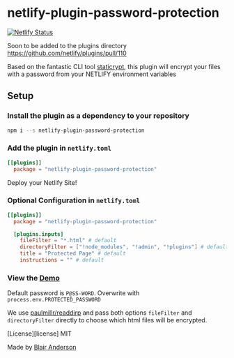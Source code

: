 # netlify-plugin-password-protection

[![Netlify Status](https://api.netlify.com/api/v1/badges/27c1e498-cf03-4eb7-92e8-03e502ed1300/deploy-status)](https://app.netlify.com/sites/password-protection-plugin/deploys)

Soon to be added to the plugins directory https://github.com/netlify/plugins/pull/110

Based on the fantastic CLI tool [staticrypt](https://github.com/robinmoisson/staticrypt), this plugin will encrypt your files with a password from your NETLIFY environment variables

## Setup

### Install the plugin as a dependency to your repository

```sh
npm i --s netlify-plugin-password-protection
```

### Add the plugin in `netlify.toml`

```toml
[[plugins]]
  package = "netlify-plugin-password-protection"
```

Deploy your Netlify Site!

### Optional Configuration in `netlify.toml`

```toml
[[plugins]]
  package = "netlify-plugin-password-protection"

  [plugins.inputs]
    fileFilter = "*.html" # default
    directoryFilter = ["!node_modules", "!admin", "!plugins"] # default
    title = "Protected Page" # default
    instructions = "" # default
```

### View the [Demo](https://password-protection-plugin.netlify.app/)

Default password is `P@SS-WORD`. Overwrite with `process.env.PROTECTED_PASSWORD`

We use [paulmillr/readdirp](https://github.com/paulmillr/readdirp#options) and pass both options `fileFilter` and `directoryFilter` directly to choose which html files will be encrypted.

[License][license] MIT

Made by [Blair Anderson](https://www.blandersoft.com/)

